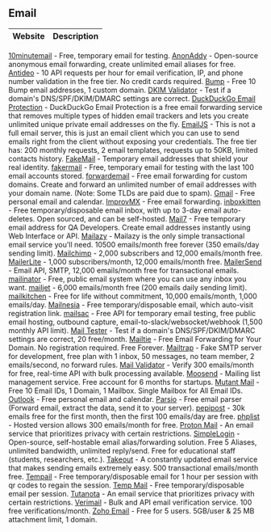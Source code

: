 ## Email

| Website | Description |
|:-:|-|
[10minutemail](https://10minutemail.com) - Free, temporary email for testing.
[AnonAddy](https://anonaddy.com) - Open-source anonymous email forwarding, create unlimited email aliases for free.
[Antideo](https://www.antideo.com) - 10 API requests per hour for email verification, IP, and phone number validation in the free tier. No credit cards required.
[Bump](https://bump.email) - Free 10 Bump email addresses, 1 custom domain.
[DKIM Validator](https://dkimvalidator.com) - Test if a domain's DNS/SPF/DKIM/DMARC settings are correct.
[DuckDuckGo Email Protection](https://duckduckgo.com/email) - DuckDuckGo Email Protection is a free email forwarding service that removes multiple types of hidden email trackers and lets you create unlimited unique private email addresses on the fly.
[EmailJS](https://www.emailjs.com) - This is not a full email server, this is just an email client which you can use to send emails right from the client without exposing your credentials. The free tier has: 200 monthly requests, 2 email templates, requests up to 50KB, limited contacts history.
[FakeMail](https://www.fakemail.net) - Temporary email addresses that shield your real identity.
[fakermail](https://fakermail.com) - Free, temporary email for testing with the last 100 email accounts stored.
[forwardemail](https://forwardemail.net) - Free email forwarding for custom domains. Create and forward an unlimited number of email addresses with your domain name. (Note: Some TLDs are paid due to spam).
[Gmail](https://gmail.com) - Free personal email and calendar.
[ImprovMX](https://improvmx.com) - Free email forwarding.
[inboxkitten](https://inboxkitten.com) - Free temporary/disposable email inbox, with up to 3-day email auto-deletes. Open sourced, and can be self-hosted.
[Mail7](https://www.mail7.io) - Free temporary email address for QA Developers. Create email addresses instantly using Web Interface or API.
[Mailazy](https://mailazy.com) - Mailazy is the only simple transactional email service you'll need. 10500 emails/month free forever (350 emails/day sending limit).
[Mailchimp](https://mailchimp.com) - 2,000 subscribers and 12,000 emails/month free.
[MailerLite](https://www.mailerlite.com) - 1,000 subscribers/month, 12,000 emails/month free.
[MailerSend](https://www.mailersend.com) - Email API, SMTP, 12,000 emails/month free for transactional emails.
[mailinator](https://www.mailinator.com) - Free, public email system where you can use any inbox you want.
[mailjet](https://www.mailjet.com) - 6,000 emails/month free (200 emails daily sending limit).
[mailkitchen](https://www.mailkitchen.com) - Free for life without commitment, 10,000 emails/month, 1,000 emails/day.
[Mailnesia](https://mailnesia.com) - Free temporary/disposable email, which auto-visit registration link.
[mailsac](https://mailsac.com) - Free API for temporary email testing, free public email hosting, outbound capture, email-to-slack/websocket/webhook (1,500 monthly API limit).
[Mail Tester](https://www.mail-tester.com) - Test if a domain's DNS/SPF/DKIM/DMARC settings are correct, 20 free/month.
[Mailtie](https://mailtie.com) - Free Email Forwarding for Your Domain. No registration required. Free Forever.
[Mailtrap](https://mailtrap.io) - Fake SMTP server for development, free plan with 1 inbox, 50 messages, no team member, 2 emails/second, no forward rules.
[Mail Validator](https://mailvalidator.io) - Verify 300 emails/month for free, real-time API with bulk processing available.
[Moosend](https://moosend.com) - Mailing list management service. Free account for 6 months for startups.
[Mutant Mail](https://www.mutantmail.com) - Free 10 Email IDs, 1 Domain, 1 Mailbox. Single Mailbox for All Email IDs.
[Outlook](https://outlook.com) - Free personal email and calendar.
[Parsio](https://parsio.io) - Free email parser (Forward email, extract the data, send it to your server).
[pepipost](https://pepipost.com) - 30k emails free for the first month, then the first 100 emails/day are free.
[phplist](https://phplist.com) - Hosted version allows 300 emails/month for free.
[Proton Mail](https://proton.me/mail) - An email service that prioritizes privacy with certain restrictions.
[SimpleLogin](https://simplelogin.io) - Open-source, self-hostable email alias/forwarding solution. Free 5 Aliases, unlimited bandwidth, unlimited reply/send. Free for educational staff (students, researchers, etc.).
[Takeout](https://takeout.bysourfruit.com) - A constantly updated email service that makes sending emails extremely easy. 500 transactional emails/month free.
[Tempail](https://tempail.com) - Free temporary/disposable email for 1 hour per session with qr codes to regain the session.
[Temp Mail](https://temp-mail.org) - Free temporary/disposable email per session.
[Tutanota](https://tutanota.com) - An email service that prioritizes privacy with certain restrictions.
[Verimail](https://verimail.io) - Bulk and API email verification service. 100 free verifications/month.
[Zoho Email](https://www.zoho.com/mail) - Free for 5 users. 5GB/user & 25 MB attachment limit, 1 domain.

